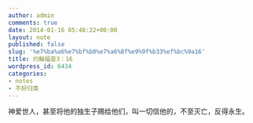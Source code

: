 ```yaml
---
author: admin
comments: true
date: 2014-01-16 05:48:22+00:00
layout: note
published: false
slug: '%e7%ba%a6%e7%bf%b0%e7%a6%8f%e9%9f%b33%ef%bc%9a16'
title: 约翰福音3：16
wordpress_id: 6434
categories:
- notes
- 不好归类
---
```


神爱世人，甚至将他的独生子赐给他们，叫一切信他的，不至灭亡，反得永生。

